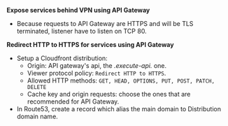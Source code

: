**Expose services behind VPN using API Gateway**
- Because requests to API Gateway are HTTPS and will be TLS terminated, listener have to listen on TCP 80.

**Redirect HTTP to HTTPS for services using API Gateway**
- Setup a Cloudfront distribution:
    - Origin: API gateway's api, the *.execute-api.* one.
    - Viewer protocol policy: `Redirect HTTP to HTTPS`.
    - Allowed HTTP methods: `GET, HEAD, OPTIONS, PUT, POST, PATCH, DELETE`
    - Cache key and origin requests: choose the ones that are recommended for API Gateway.
- In Route53, create a record which alias the main domain to Distribution domain name.
